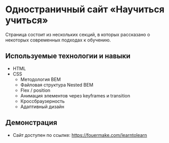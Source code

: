 # Одностраничный сайт «Научиться учиться»

Страница состоит из нескольких секций, в которых рассказано о некоторых современных подходах к обучению.

## Используемые технологии и навыки
- HTML
- CSS
    - Методология BEM
    - Файловая структура Nested BEM
    - Flex / position
    - Анимация элементов через keyframes и transition
    - Кроссбраузерность
    - Адаптивный дизайн

## Демонстрация
* Сайт доступен по ссылке: https://fouermake.com/learntolearn